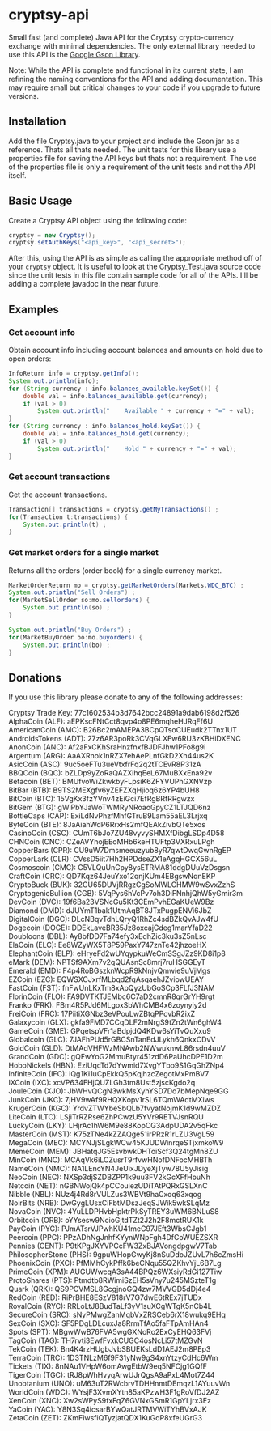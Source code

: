 # cryptsy-api

Small fast (and complete) Java API for the Cryptsy crypto-currency exchange with minimal dependencies.  The only external library needed to use this API is the [Google Gson Library](https://code.google.com/p/google-gson/).

Note: While the API is complete and functional in its current state, I am refining the naming conventions for the API and adding documentation.  This may require small but critical changes to your code if you upgrade to future versions.

## Installation

Add the file Cryptsy.java to your project and include the Gson jar as a reference.  Thats all thats needed.  The unit tests for this library use a properties file for saving the API keys but thats not a requirement.  The use of the properties file is only a requirement of the unit tests and not the API itself.

## Basic Usage

Create a Cryptsy API object using the following code:

```java
cryptsy = new Cryptsy();
cryptsy.setAuthKeys("<api_key>", "<api_secret>");
```

After this, using the API is as simple as calling the appropriate method off of your `cryptsy` object.  It is useful to look at the Cryptsy_Test.java source code since the unit tests in this file contain sample code for all of the APIs.  I'll be adding a complete javadoc in the near future.

## Examples

### Get account info
Obtain account info including account balances and amounts on hold due to open orders:

```java
InfoReturn info = cryptsy.getInfo();
System.out.println(info);
for (String currency : info.balances_available.keySet()) {
	double val = info.balances_available.get(currency);
	if (val > 0)
		System.out.println("    Available " + currency + "=" + val);
}
for (String currency : info.balances_hold.keySet()) {
	double val = info.balances_hold.get(currency);
	if (val > 0)
		System.out.println("    Hold " + currency + "=" + val);
}
```

### Get account transactions
Get the account transactions.

```java
Transaction[] transactions = cryptsy.getMyTransactions() ;
for(Transaction t:transactions) {
	System.out.println(t) ;
}
```

### Get market orders for a single market
Returns all the orders (order book) for a single currency market.

```java
MarketOrderReturn mo = cryptsy.getMarketOrders(Markets.WDC_BTC) ;
System.out.println("Sell Orders") ;
for(MarketSellOrder so:mo.sellorders) {
	System.out.println(so) ; 
}

System.out.println("Buy Orders") ;
for(MarketBuyOrder bo:mo.buyorders) {
	System.out.println(bo) ; 
}
```

## Donations

If you use this library please donate to any of the following addresses:

Cryptsy Trade Key: 77c1602534b3d7642bcc24891a9dab6198d2f526  
AlphaCoin (ALF): aEPKscFNtCct8qvp4o8PE6mqheHJRqFf6U  
AmericanCoin (AMC): B26Bc2mAMEPA3BCpQTsoCUEudk2TTnx1UT  
AndroidsTokens (ADT): 27z6AR3poRk3CVqGLXFw6RU3zKBHiDXENC  
AnonCoin (ANC): Af2aFxCKhSraHnzfnxfBJDFJhw1PFo8g9i  
Argentum (ARG): AaAXRnok1nRZX7ehAePLnfGkD2Xh44us2K  
AsicCoin (ASC): 9uc5oeFTu3ueVtxfrFq2q2tTCEvR8P31zA  
BBQCoin (BQC): bZLDp9yZoRaQAZXihqEeL67MuBXxEna92v  
Betacoin (BET): BMUfvoWiZkwkbyFLpsiK6ZFYVUPhGXNVzp  
BitBar (BTB): B9TS2MEXgfv6yZEFZXqHjioq6z6YP4bUH8  
BitCoin (BTC): 15VgKx3fzYVnv4zEiGci7EfRgBRfRRgwzx  
BitGem (BTG): gWiPbYJaWoTWMRyNRoaoGpyCZ1LTJQD6nz  
BottleCaps (CAP): ExiLdNvPhzfMhfGTruB9Lam55aEL3Lrjxq  
ByteCoin (BTE): 8JaAiahWdP6RrxHs2mfQEAkZivbQTe5xos  
CasinoCoin (CSC): CUmT6bJo7ZU48vyvySHMXfDibgLSDp4D58  
CHNCoin (CNC): CZeAVYhojEEoMHb6keHTUFtp3VXRxuLPgh  
CopperBars (CPR): CU9uW7Dmsmeeuzyub8yR7qwtDwqGwnRgEP  
CopperLark (CLR): CVssD5iit7Hh2HPDdseZX1eAgqHGCX56uL  
Cosmoscoin (CMC): C5VLQuUnCpy8ysETRMA81ddgDUuVzDsgsn  
CraftCoin (CRC): QD7Kqz64JeuYxo12qnjKUm4EBgswNqnEKP  
CryptoBuck (BUK): 32GU65DUVjRRgzCgSoMWLCHMW9wSvxZzhS  
CryptogenicBullion (CGB): 5VqPys6hVcPv7oh3DiFNnhjQhW5yGmir3m  
DevCoin (DVC): 19f6Ba23VSNcGu5Kt3CEmPvhEGaKUeW9Bz  
Diamond (DMD): dJUYmT1bak1UtmAqBT8JTxPugpENVi6JbZ  
DigitalCoin (DGC): DLcNBqvTdhLQryQ1RhZc4sdBZkQvAJw4fU  
Dogecoin (DOGE): DDEkLaveBR35Jz8oxcajGdeg1marYfaD22  
Doubloons (DBL): Ay8bfDD7Fa74efy3xEdhZic3ku3sZ5nLsc  
ElaCoin (ELC): Ee8WZyWX5T8P59PaxY747znTe42jhzoeHX  
ElephantCoin (ELP): eHryeFd2wUYqypkuWeCmSSgJZz9KD8i1p8  
eMark (DEM): NPTSf9AXm7v2qQUAsnSc8mrj7ruHSGGEyT  
Emerald (EMD): F4p4RoBGszknWcpR9kNnjvQmwie9uVjMgs  
EZCoin (EZC): EQWSXCJxrfMLbqd2fqAsqaehJZviowUEAY  
FastCoin (FST): fnFwUnLKxTm8xApQyzUbGoSCp3FLfJ3NAM  
FlorinCoin (FLO): FA9DVTKTJEMbc6C7aD2cmnR8qrGrYH9rgt  
Franko (FRK): FBm4R5PJd6MLgoxSbWhCMB4x6zoynyiy2d  
FreiCoin (FRC): 17PiitiXGNbz3eVPouLwZBtqPPovbR2ixZ  
Galaxycoin (GLX): gkfa9FMD7CCqDLF2mNrgS9tZn2tWn6ghW4  
GameCoin (GME): GPqetspVFr1aBdpjdQ4KDw6sYiTvQuXxu9  
Globalcoin (GLC): 7JAFhPUd5rGBCSnTanEdJLykh6QnkxCDvV  
GoldCoin (GLD): DtMAdVHFWzMNAwb2NWwuknwL86rsdn4uuV  
GrandCoin (GDC): gQFwYoG2MmuBtyr451zdD6PaUhcDPE1D2m  
HoboNickels (HBN): EziUqcTd7dYwmid7XvgYTbo9S1GqGhZNp4  
InfiniteCoin (IFC): iQg1Ki1uCpEkkQ5pKqjhzcZegotMxPmBV7  
IXCoin (IXC): xcVP634FHjQUZLGh3tm8Ust5zjscKgdo2q  
JouleCoin (XJO): JbWHvQCgN3wkMsXyhYSD7Do7bMepNqe9GG  
JunkCoin (JKC): 7jHV9wAf9RHQXKopv1rSL6TQmWAdtMXiws  
KrugerCoin (KGC): YrdvZTWYbeSbQLb7fvyatNojmK1d9wMZDZ  
LiteCoin (LTC): LSjiTrRZRse6ZhPCwzU5YVr9RETVJsnRQU  
LuckyCoin (LKY): LHjrAc1hW6M9e88KopCG3AdpUDA2v5qFkc  
MasterCoin (MST): K75zTNe4kZZAQge51irPRzR1rLZU3VgL59  
MegaCoin (MEC): MCYNJjSLgkWCw45KJUDWinrqeSTjxmkoW9  
MemeCoin (MEM): JBHatqJG5EsvbwkDHToiScf3Q24tgMn8ZU  
MinCoin (MNC): MCAqVk6iLCZusrT9rfvwHNofDNFocMHBTh  
NameCoin (NMC): NA1LEncYN4JeUixJDyeXjTyw78U5yJisig  
NeoCoin (NEC): NXSp3djSZDBZPP1k9uu3FV2kGcXFfHouNh  
Netcoin (NET): nGBNWojQk4pCCouiezUDiTAtPQRxGSLXnC  
Nibble (NBL): NUz4j4Rd8rVULZus3WBVt9haCxoq63xqog  
NoirBits (NRB): DwGygLUsxCiFbtMDszJeqSJWik5wkSLqMz  
NovaCoin (NVC): 4YuLLDPHvbHpktrPkSyTREY3uWM6BNLuS8  
Orbitcoin (ORB): oYYsesw9NcioGjtdTZt2J2h2F8mctRUK1k  
PayCoin (PYC): PJmATsrVJPwhKU41meC97JEft3WbsCJgb1  
Peercoin (PPC): PPzADhNgJnhfKYynWNpFgh4DfCoWUEZSXR  
Pennies (CENT): P9tKPgJXYVPCcFW3ZxBJAVongdpgwV7Tab  
PhilosopherStone (PHS): 9gpuWHopGwyKj8nSuDdoJZUvL7h6cZmsHi  
PhoenixCoin (PXC): PfMMhCykPffk6beCNqu55QZKhvYjL6B7Lg  
PrimeCoin (XPM): AUGUWwcqA3sA44BPQz6WXsiyRdGi127Tiw  
ProtoShares (PTS): Ptmdtb8RWimiSzEH5sVny7u245MSzteT1g  
Quark (QRK): QS9PCVMSL8GcgjnoGQ4zw7MVVGD5dDj4e4  
RedCoin (RED): RiPrBHE8ESzV818rV7G7dwE6tREx7jTUDx  
RoyalCoin (RYC): RRLoLtJ8BudTaLf3yV1suXCgWTgK5nCb4L  
SecureCoin (SRC): sNyPMwgZanMqbVxZRSCeb6rX18wukq9EHq  
SexCoin (SXC): SF5PDgLDLcuxJa8RrmTfAo5faFTpAmHAn4  
Spots (SPT): MBgwWwB76FVA5wgGXNoRo2ExCyEHQ63FVj  
TagCoin (TAG): TH7rvti3EwfFvxkCUGC4osNcLi57tMZGvN  
TekCoin (TEK): Bn4K4rzHUgbJvbSBUEKsLdD1AEJ2m8PEp3  
TerraCoin (TRC): 1D3TNLzM6f9F31yNw9gS4xnYtzyCdHc6Wm  
Tickets (TIX): 8nNAu1VHpW6omAwgEtbW9eq5NFCjg1GQfF  
TigerCoin (TGC): tRJ8pWhHvyqArwUJrQgsA9aPxL4Mot7Z44  
Unobtanium (UNO): uM63uT2RWcbrvTDHHnmtDEmqzL1AYuuvWn  
WorldCoin (WDC): WYsjF3XvmXYtn85aKPzwH3F1gRoVfDJ2AZ  
XenCoin (XNC): Xw2sWPyS9fxFqZ6GVNxGSmR1GpYLjrx3Ez  
YaCoin (YAC): Y8N3Sq4icsarBYwQatJRTMVWiTYhBVxAJK  
ZetaCoin (ZET): ZKmFiwsfiQTyzjatQDX1KuGdP8xfeUGrG3  